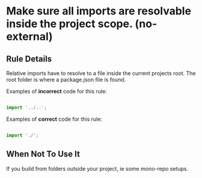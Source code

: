 # Make sure all imports are resolvable inside the project scope. (no-external)

## Rule Details

Relative imports have to resolve to a file inside the current projects root.
The root folder is where a package.json file is found.

Examples of **incorrect** code for this rule:

```js

import '../..';

```

Examples of **correct** code for this rule:

```js

import './';

```

## When Not To Use It

If you build from folders outside your project, ie some mono-repo setups.
